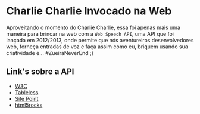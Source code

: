 # Charlie Charlie Invocado na Web

Aproveitando o momento do Charlie Charlie, essa foi apenas mais uma maneira para brincar na web com a `Web Speech API`, uma API que foi lançada em 2012/2013, onde permite que nós aventureiros desenvolvedores web, forneça entradas de voz e faça assim como eu, briquem usando sua criatividade e... #ZueiraNeverEnd ;)



## Link's sobre a API
* [W3C](https://dvcs.w3.org/hg/speech-api/raw-file/tip/speechapi.html)
* [Tableless](http://tableless.com.br/web-speech-api-reconhecimento-de-voz-com-javascript/)
* [Site Point](http://www.sitepoint.com/experimenting-web-speech-api/)
* [html5rocks](http://updates.html5rocks.com/2013/01/Voice-Driven-Web-Apps-Introduction-to-the-Web-Speech-API?utm_source=dlvr.it&utm_medium=twitter)
